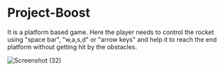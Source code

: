 # Project-Boost


It is a platform based game. Here the player needs to control the rocket using "space bar", "w,a,s,d" or "arrow keys" and help it to reach the end platform without getting hit by the obstacles.

![Screenshot (32)](https://github.com/SibasisRath/Project-Boost/assets/57254317/b158cd37-cb5e-40e6-8ee1-b94eb585e8ad)
